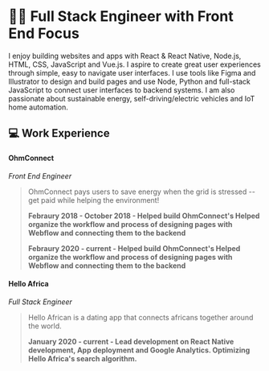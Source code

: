 # 👨‍💻 Full Stack Engineer with Front End Focus


I enjoy building websites and apps with React & React Native, Node.js, HTML, CSS, JavaScript and Vue.js. I aspire to create great user experiences through simple, easy to navigate user interfaces. I use tools like Figma and Illustrator to design and build pages and use Node, Python and full-stack JavaScript to connect user interfaces to backend systems. I am also passionate about sustainable energy, self-driving/electric vehicles and IoT home automation.

## 💻 Work Experience

#### OhmConnect
_Front End Engineer_

> OhmConnect pays users to save energy when the grid is stressed -- get paid while helping the environment!
>
> **Febraury 2018 - October 2018 - Helped build OhmConnect's Helped organize the workflow and process of designing pages with Webflow and connecting them to the backend**
>
> **Febraury 2020 - current - Helped build OhmConnect's Helped organize the workflow and process of designing pages with Webflow and connecting them to the backend**

#### Hello Africa
_Full Stack Engineer_

> Hello African is a dating app that connects africans together around the world.
>
> **January 2020 - current - Lead development on React Native development, App deployment and Google Analytics. Optimizing Hello Africa's search algorithm.**
